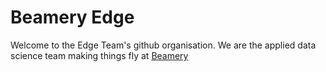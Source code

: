 # Beamery Edge

Welcome to the Edge Team's github organisation. We are the applied data science team making things fly at [Beamery](www.beammery.com)

